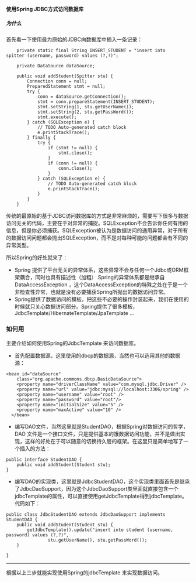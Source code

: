 #### 使用Spring JDBC方式访问数据库

##### 为什么

首先看一下使用最为原始的JDBC向数据库中插入一条记录：

```
	private static final String INSERT_STUDENT = "insert into 		spitter (username, password) values (?,?)";
	
	private DataSource dataSource;
	
	public void addStudent(Spitter stu) {
		Connection conn = null;
		PreparedStatement stmt = null;
		try {
			conn = dataSource.getConnection();
			stmt = conn.prepareStatement(INSERT_STUDENT);
			stmt.setString(1, stu.getUserName());
			stmt.setString(2, stu.getPassWord());
			stmt.execute();
		} catch (SQLException e) {
			// TODO Auto-generated catch block
			e.printStackTrace();
		} finally {
			try {
				if (stmt != null) {
					stmt.close();
				}
				if (conn != null) {
					conn.close();
				}
			} catch (SQLException e) {
				// TODO Auto-generated catch block
				e.printStackTrace();
			}
		}
	}
```
传统的最原始的基于JDBC访问数据库的方式是非常麻烦的，需要写下很多与数据访问无关的代码，主要在于对异常的捕捉。SQLException不会告诉你任何有用的信息，但是你必须捕获。SQLException被认为是数据访问的通用异常，对于所有的数据访问问题都会抛出SQLException，而不是对每种可能的问题都会有不同的异常类型。

所以Spring的好处就来了：

* Spring 提供了平台无关的异常体系，这些异常不会与任何一个Jdbc或ORM框架耦合，同时也具有描述性（加粗）.Spring的异常体系都是继承自DataAccessException ，这个DataAccessException的特殊之处在于是一个非检查性异常，也就是没有必要捕获Spring所抛出的数据访问异常。
* Spring提供了数据访问的模板，把这些不必要的操作封装起来，我们在使用的时候就只关心数据访问部分。Spring提供了很多模板，JdbcTemplate/HibernateTemplate/JpaTemplate ...

### 如何用

主要介绍如何使用Spring的JdbcTemplate 来访问数据库。

*  首先配置数据源，这里使用的dbcp的数据源，当然也可以选用其他的数据源：

```
<bean id="dataSource"
  	class="org.apache.commons.dbcp.BasicDataSource">
  	<property name="driverClassName" value="com.mysql.jdbc.Driver" />  
    <property name="url" value="jdbc:mysql://localhost:3306/spring" />  
    <property name="username" value="root" />
    <property name="password" value="root"/>
    <property name="initialSize" value="5" />
    <property name="maxActive" value="10" />
  </bean>
```
*  编写DAO文件，当然这里就是StudentDAO，根据Spring对数据访问的哲学，DAO 文件是一个接口文件，只是提供基本的饿数据访问功能，并不是做出实现，这样的好处在于可以随意的切换持久层的框架。在这里只是简单地写了一个插入的方法：

```
public interface StudentDAO {
	public void addStudent(Student stu);
}
```
*  编写DAO的实现类，这里就是JdbcStudentDAO，这个实现类里面首先是继承了JdbcDaoSupport，因为这个JdbcDaoSupport类里面就直接包含一个jdbcTemplate的属性，可以直接使用getJdbcTemplate得到jdbcTemplate。代码如下：

```
public class JdbcStudentDAO extends JdbcDaoSupport implements StudentDAO {
	public void addStudent(Student stu) {
		getJdbcTemplate().update("insert into student (username, password) values (?,?)", 
				stu.getUserName(), stu.getPassWord());
	}

}
```

---

根据以上三步就能实现使用Spring的jdbcTemplate 来实现数据访问。
